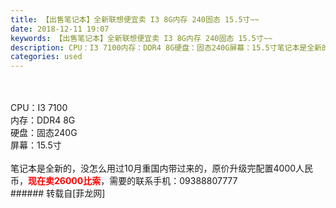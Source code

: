 ```yaml
---
title: 【出售笔记本】全新联想便宜卖 I3 8G内存 240固态 15.5寸~~
date: 2018-12-11 19:07
keywords: 【出售笔记本】全新联想便宜卖 I3 8G内存 240固态 15.5寸~~
description: CPU：I3 7100内存：DDR4 8G硬盘：固态240G屏幕：15.5寸笔记本是全新的，没怎么用过10月重国内带过来的，原价升级完配置4000人民币，现在卖26000比索，需要的联系手机：09388807777
categories: used
---
```

<td class="t_f" id="postmessage_2450616">

<br/>
<br/>
CPU：I3 7100<br/>
内存：DDR4 8G<br/>
硬盘：固态240G<br/>
屏幕：15.5寸<br/>
<br/>
笔记本是全新的，没怎么用过10月重国内带过来的，原价升级完配置4000人民币，<strong><font color="#ff0000">现在卖26000比索</font></strong>，需要的联系手机：09388807777<br/>
</td>
###### 转载自[菲龙网]